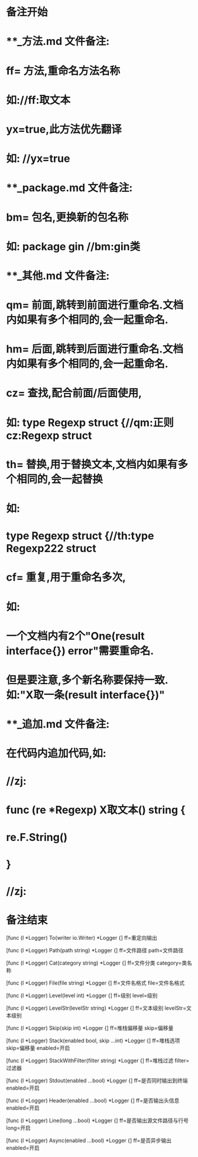 # 备注开始
# **_方法.md 文件备注:
# ff= 方法,重命名方法名称
# 如://ff:取文本
#
# yx=true,此方法优先翻译
# 如: //yx=true

# **_package.md 文件备注:
# bm= 包名,更换新的包名称 
# 如: package gin //bm:gin类

# **_其他.md 文件备注:
# qm= 前面,跳转到前面进行重命名.文档内如果有多个相同的,会一起重命名.
# hm= 后面,跳转到后面进行重命名.文档内如果有多个相同的,会一起重命名.
# cz= 查找,配合前面/后面使用,
# 如: type Regexp struct {//qm:正则 cz:Regexp struct
#
# th= 替换,用于替换文本,文档内如果有多个相同的,会一起替换
# 如:
# type Regexp struct {//th:type Regexp222 struct
#
# cf= 重复,用于重命名多次,
# 如: 
# 一个文档内有2个"One(result interface{}) error"需要重命名.
# 但是要注意,多个新名称要保持一致. 如:"X取一条(result interface{})"

# **_追加.md 文件备注:
# 在代码内追加代码,如:
# //zj:
# func (re *Regexp) X取文本() string { 
# re.F.String()
# }
# //zj:
# 备注结束

[func (l *Logger) To(writer io.Writer) *Logger {]
ff=重定向输出

[func (l *Logger) Path(path string) *Logger {]
ff=文件路径
path=文件路径

[func (l *Logger) Cat(category string) *Logger {]
ff=文件分类
category=类名称

[func (l *Logger) File(file string) *Logger {]
ff=文件名格式
file=文件名格式

[func (l *Logger) Level(level int) *Logger {]
ff=级别
level=级别

[func (l *Logger) LevelStr(levelStr string) *Logger {]
ff=文本级别
levelStr=文本级别

[func (l *Logger) Skip(skip int) *Logger {]
ff=堆栈偏移量
skip=偏移量

[func (l *Logger) Stack(enabled bool, skip ...int) *Logger {]
ff=堆栈选项
skip=偏移量
enabled=开启

[func (l *Logger) StackWithFilter(filter string) *Logger {]
ff=堆栈过滤
filter=过滤器

[func (l *Logger) Stdout(enabled ...bool) *Logger {]
ff=是否同时输出到终端
enabled=开启

[func (l *Logger) Header(enabled ...bool) *Logger {]
ff=是否输出头信息
enabled=开启

[func (l *Logger) Line(long ...bool) *Logger {]
ff=是否输出源文件路径与行号
long=开启

[func (l *Logger) Async(enabled ...bool) *Logger {]
ff=是否异步输出
enabled=开启
